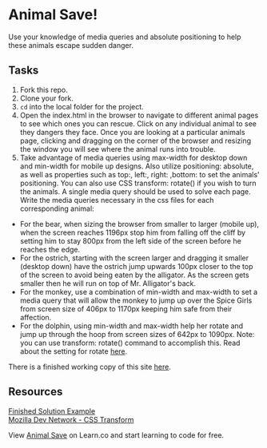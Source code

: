 

# Animal Save!

Use your knowledge of media queries and absolute positioning to help these
animals escape sudden danger.

## Tasks

1. Fork this repo.
2. Clone your fork.
3. `cd` into the local folder for the project.
4. Open the index.html in the browser to navigate to different animal pages to
see which ones you can rescue. Click on any individual animal to see they
dangers they face. Once you are looking at a particular animals page, clicking
and dragging on the corner of the browser and resizing the window you will see
where the animal runs into trouble.
5. Take advantage of media queries using max-width for desktop down and
min-width for mobile up designs. Also utilize positioning: absolute, as well as
properties such as top:, left:, right: ,bottom: to set the animals' positioning.
You can also use CSS transform: rotate() if you wish to turn the animals. A
single media query should be used to solve each page.  
Write the media queries necessary in the css files for each corresponding animal:  
  * For the bear, when sizing the browser from smaller to larger (mobile up),
  when the screen reaches 1196px stop him from falling off the cliff by setting
  him to stay 800px from the left side of the screen before he reaches the edge.
  * For the ostrich, starting with the screen larger and dragging it smaller
  (desktop down) have the ostrich jump upwards 100px closer to the top of the
  screen to avoid being eaten by the alligator. As the screen gets smaller then
  he will run on top of Mr. Alligator's back.
  * For the monkey, use a combination of min-width and max-width to set a media
  query that will allow the monkey to jump up over the Spice Girls from screen
  size of 406px to 1170px keeping him safe from their affection.
  * For the dolphin, using min-width and max-width help her rotate and jump up
  through the hoop from screen sizes of 642px to 1090px. Note: you can use
  transform: rotate() command to accomplish this. Read about the setting for
  rotate [here](https://developer.mozilla.org/en-US/docs/Web/CSS/transform).

 There is a finished working copy of this site [here](http://learn-co-curriculum.github.io/animal-save/).

## Resources

[Finished Solution Example](http://learn-co-curriculum.github.io/animal-save/)  
[Mozilla Dev Network - CSS Transform](https://developer.mozilla.org/en-US/docs/Web/CSS/transform)

<p class='util--hide'>View <a href='https://learn.co/lessons/animal-save'>Animal Save</a> on Learn.co and start learning to code for free.</p>

